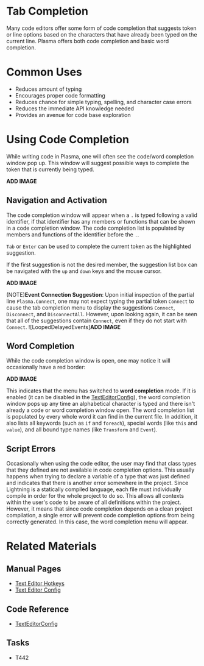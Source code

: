 # Tab Completion

Many code editors offer some form of code completion that suggests token or line options based on the characters that have already been typed on the current line. Plasma offers both code completion and basic word completion.

# Common Uses

- Reduces amount of typing
- Encourages proper code formatting
- Reduces chance for simple typing, spelling, and character case errors
- Reduces the immediate API knowledge needed
- Provides an avenue for code base exploration

# Using Code Completion
While writing code in Plasma, one will often see the code/word completion window pop up. This window will suggest possible ways to complete the token that is currently being typed.



**ADD IMAGE**


## Navigation and Activation
The code completion window will appear when a `.` is typed following a valid identifier, if that identifier has any members or functions that can be shown in a code completion window. The code completion list is populated by members and functions of the identifier before the `.`.

`Tab` or `Enter` can be used to complete the current token as the highlighted suggestion.

If the first suggestion is not the desired member, the suggestion list box can be navigated with the `up` and `down` keys and the mouse cursor.



**ADD IMAGE**


(NOTE)**Event Connection Suggestion**: Upon initial inspection of the partial line `Plasma.Connect`, one may not expect typing the partial token `Connect` to cause the tab completion menu to display the suggestions `Connect`, `Disconnect`, and `DisconnectAll`. However, upon looking again, it can be seen that all of the suggestions contain `Connect`, even if they do not start with `Connect`. ![LoopedDelayedEvents]**ADD IMAGE**

## Word Completion
While the code completion window is open, one may notice it will occasionally have a red border:



**ADD IMAGE**


This indicates that the menu has switched to **word completion** mode. If it is enabled (it can be disabled in the [ TextEditorConfig](https://plasmaengine.github.io/PlasmaDocs/Manual/editor/texteditor/texteditorconfig.markdown)), the word completion window pops up any time an alphabetical character is typed and there isn't already a code or word completion window open. The word completion list is populated by every whole word it can find in the current file. In addition, it also lists all keywords (such as `if` and `foreach`), special words (like `this` and `value`), and all bound type names (like `Transform` and `Event`).

## Script Errors
Occasionally when using the code editor, the user may find that class types that they defined are not available in code completion options. This usually happens when trying to declare a variable of a type that was just defined and indicates that there is another error somewhere in the project. Since Lightning is a statically compiled language, each file must individually compile in order for the whole project to do so. This allows all contexts within the user's code to be aware of all definitions within the project. However, it means that since code completion depends on a clean project compilation, a single error will prevent code completion options from being correctly generated. In this case, the word completion menu will appear.

# Related Materials
## Manual Pages
- [Text Editor Hotkeys](https://plasmaengine.github.io/PlasmaDocs/Manual/editor/texteditor/texteditorhotkeys.markdown)
- [Text Editor Config](https://plasmaengine.github.io/PlasmaDocs/Manual/editor/texteditor/texteditorconfig.markdown)

## Code Reference
- [TextEditorConfig](https://github.com/PlasmaEngine/PlasmaDocs/blob/master/plasma_editor_documentation/code_reference/class_reference/texteditorconfig.markdown) 

## Tasks
- T442 

 